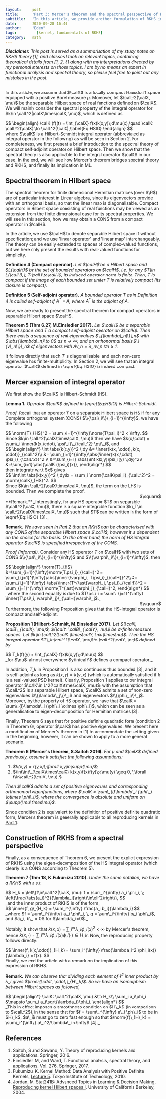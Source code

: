 ```yaml
---
layout:     post
title:      "Part 3: Mercer's theorem and the spectral perspective of RKHS"
subtitle:   "In this article, we provide another formulation of RKHS in terms of the spectrum of the Integral operator corresponding to a reproducing kernel, which is given by Mercer's Theorem and the property of compact self-adjoint operators on separable Hilbert space."
date:       2020-09-28 16:40
author:     "Eden"
tags: 		  [kernel, fundamentals of RKHS]
category:   math
---
```


_**Disclaimer.** This post is served as a summarisation of my study notes on RKHS theory [1], and classes I took on relevant topics, containing theoratical details from [1, 2, 3] along with my interpretations directed by my personal interests on those topics. I am by no means an expert in functional analysis and spectral theory, so please feel free to point out any mistakes in the post.
<br/><br/>_

In this article, we assume that $\calX$ is a locally compact Hausdorff space equipped with a positive Borel measure $\mu$. Moreover, let $\calL^2(\calX, \mu)$ be the separable Hilbert space of real functions defined on $\calX$. We will mainly consider the spectral property of the integral operator for $k\in \calL^2(\calX\times\calX, \mu)$, which is defined as
<div>
$$
\begin{align}
  \calK (f)(t) = \int_{\calX} f(x)k(x,y)\;d\mu(x),\quad \calK: \calL^2(\calX) \to \calL^2(\calX),\label{Eq:HSIO}
\end{align}
$$
</div>
where $\calK$ is a Hilbert-Schmidt integral operator (abbreviated as integral operator in the following) as will be seen in Section 2. For completeness, we first present a brief introduction to the spectral theory of compact self-adjoint operator on Hilbert space. Then we show that the spectral theory is also applicable to the integral operator $\calK$ in our case. In the end, we will see how Mercer's theorem bridges spectral theory and RKHS, and finally its implication in ML.

<h2 class="section-heading">Spectral theorem in Hilbert space</h2>

The spectral theorem for finite dimensional Hermitian matrices (over $\R$) are of particular interest in Linear algebra, since its eigenvectors provide with an orthogonal basis, so that the linear map is diagonalisable. Compact operators in Hilbert space consisting of real functions may be viewed as an extension from the finite dimensional case for its spectral properties. We will see in this section, how we may obtain a CONS from a compact operator in $\calH$.

In the article, we use $\calH$ to denote separable Hilbert space if without specification; and we use 'linear operator' and 'linear map' interchangeably. The theory can be easily extended to spaces of complex-valued functions, but we here only present the results with real-valued functions for simplicity.

**Definition 4 (Compact operator).** _Let $\calH$ be a Hilbert space and $L(\calH)$ be the set of bounded operators on $\calH$, i.e. for any $T\in L(\calH),\; T:\calH\to\calH$, its induced operator norm is finite. Then, $T$ is compact if the image of each bounded set under $T$ is relatively compact (its closure is compact)._

**Definition 5 (Self-adjoint operator).** _A bounded operator $T$ as in Definition 4 is called self-adjoint if $A^{\ast} = A$, where $A^{\ast}$ is the adjoint of $A$._

Now, we are ready to present the spectral theorem for compact operators in separable Hilbert space $\calH$.

**Theorem 5 (Thm 6.27, M.Einsiedler 2017).** _Let $\calH$ be a separable Hilbert space, and $T$ a compact self-adjoint operator on $\calH$. Then there exists a sequence of real eigenvalues $\\{\lambda\_n\\}\_n$ with $\abs{\lambda\_n}\to 0$ as $n\to\infty$; and an orthonormal basis $\\{v\_n\\}\_n$ of eigenvectors with $A v\_n = \lambda\_n v\_n\; \forall n\geq 1$._

It follows directly that such $T$ is diagonalisable, and each non-zero eigenvalue has finite-multiplicity. In Section 2, we will see that an integral operator $\calK$ defined in \eqref{Eq:HSIO} is indeed compact.

<h2 class="section-heading">Mercer expansion of integral operator</h2>
We first show the $\calK$ is Hilbert-Schmidt (HS).

**Lemma 1.** _Operator $\calK$ defined in \eqref{Eq:HSIO} is Hilbert-Schmidt._

_Proof._
Recall that an operator $T$ on a separable Hilbert space is HS if for any Complete orthogonal system (CONS) $\\{\psi\_i\\}\_{i=1}^{\infty}$, we have the following
<div>
$$
  \norm{T}_{HS}^2 = \sum_{i=1}^{\infty}\norm{T\psi_i}^2 < \infty.
$$
</div>
Since $k\in \calL^2(\calX\times\calX, \mu)$ then we have $k(x,\cdot) = \sum\_i \inner{k(x,\cdot), \psi\_i}\_{\calL^2} \psi\_i$, and
<div>
$$
  \begin{align*}
    \int \abs{k(x,y)}^2 \;dy
    &= \inner{k(x, \cdot), k(x, \cdot)}_{\calL^2}\\
    &= \sum_{i=1}^{\infty}\abs{\inner{k(x,\cdot), \psi_i}_{\calL^2}}^2 \\
    &=\sum_{i=1} \abs{\int k(x,y)\psi_i(y) \;dy}^2\\
    &=\sum_{i=1} \abs{\calK (\psi_i)(x)},
  \end{align*}
$$
</div>
then integrate w.r.t $x$ gives
<div>
$$
  \int\int \abs{k(x,y)}^2 \;dydx  = \sum_i \norm{\calK\psi_i}_{\calL^2}^2 = \norm{\calK}_{HS}^2.
$$
</div>
Since $k\in \calL^2(\calX\times\calX, \mu)$, the term on the LHS is bounded. Then we complete the proof.
<div style="text-align: right"> $\square$ </div>
**Remark.** _Interestingly, for any HS operator $T$ on separable $\calL^2(\calX, \mu)$, there is a square integrable function $k\_T\in \calL^2(\calX\times\calX, \mu)$ such that $T$ can be written in the form of \eqref{Eq:HSIO} [3]._

**Remark.** _We have seen in [Part 2](2020-09-24-hilbert-basis.md) that an RKHS can be characterised with any CONS of the separable Hilbert space $\calH$, however it is dependent on the choice for the basis. On the other hand, the norm of HS integral operator $\calK$ is specified irrespective of the CONS._

_Proof (informal)._
Consider any HS operator $T$ on $\calH$ with two sets of CONS $\\{\psi\_i\\}\_{i=1}^{\infty}$ and $\\{\varphi\_i\\}\_{i=1}^{\infty}$, then
<div>
$$
\begin{align*}
  \norm{T}_{HS}
  &=\sum_{i=1}^{\infty}\norm{T\psi_i}_{\calH}^2
  = \sum_{i,j=1}^{\infty}\abs{\inner{\varphi_i, T\psi_i}_{\calH}}^2\\
  &= \sum_{i,j=1}^{\infty}
  \abs{\inner{T^{\ast}\varphi_j, \psi_i}_{\calH}}^2
  = \sum_{j=1}^{\infty} \norm{T^{\ast}\varphi_j}_{\calH}^2,
\end{align*}
$$
</div>
_where the second equality is due to $T\psi\_i = \sum\_{j=1}^{\infty} \inner{T\psi\_i, \varphi\_j}\_{\calH}\varphi\_j$._
<div style="text-align: right"> $\square$ </div>
Furthermore, the following Proposition gives that the HS-integral operator is compact and self-adjoint.

**Proposition 1 (Hilbert-Schmidt, M.Einsiedler 2017).** _Let $(\calX, \calB\_{\calX}, \mu)$, $(\calY, \calB\_{\calY}, \nu)$ be $\sigma$-finite measure spaces. Let $k\in \calL^2(\calX \times\calY, \mu\times\nu)$. Then the HS integral operator $T\_k:\calL^2(\calX, \mu)\to \calL^2(\calY, \nu)$ defined by_
<div>
$$
  T_k(f)(y) = \int_{\calX} f(x)k(x,y)\;d\mu(x)
$$
</div>
_for $\nu$-almost everywhere $y\in\calY$ defines a compact operator._

In addition, $T\_k$ in Proposition 1 is also continuous thus bounded [3], and it is self-adjoint as long as $k(x,y) = k(y,x)$ (which is automatically satisfied if $k$ is a real-valued PSD kernel). Clearly, Proposition 1 applies to our integral operator $\calK\in L^2(\calX\times\calX, \mu)$; with the assumption that $\calL^2$ is a separable Hilbert space, $\calK$ admits a set of non-zero eigenvalues $\\{\lambda\_j\\}\_j$ and eigenvectors $\\{\phi\_j\\}\_j$. Moreover, by the property of HS operator, we have that $\calK = \sum\_{i}\lambda\_i (\phi\_i \otimes \phi\_i)$, which can be seen as a generalisation to eigen-decomposition for Hermitian matrices [3].

Finally, Theorem 6 says that for positive definite quadratic form (condition 2 in Theorem 6), operator $\calK$ has positive eigenvalues. We present here a modification of Mercer's theorem in [1] to accommodate the setting given in the beginning, however, it can be shown to apply to a more general scenario.

**Theorem 6 (Mercer's theorem, S.Saitoh 2016).** _For $\mu$ and $\calX$ defined previously, assume $k$ satisfies the following assumptions:_
1. _$k(x,y) = k(y,x)\;\forall x,y\in\supp{\mu}$;_
2. $\int\int\_{\calX\times\calX} k(x,y)f(x)f(y)\;d\mu(y) \geq 0, \;\forall f\in\calL^2(\calX, \mu).$

_Then $\calK$ admits a set of positive eigenvalues and corresponding orthonomorl eigenfunctions, where $\calK = \sum\_{i}\lambda\_i (\phi\_i \otimes \phi\_i)$, where the convergence is absolute and uniform on $\supp{\mu\times\mu}$._

Since condition 2 is equivalent to the definition of positive definite quadratic form, Mercer's theorem is generally applicable to all reproducing kernels in [Part 1](2020-09-22-construction-of-RKHS.md).

<h2 class="section-heading">Construction of RKHS from a spectral perspective</h2>

Finally, as a consequence of Theorem 6, we present the explicit expression of RKHS using the eigen-decomposition of the HS integral operator (which clearly is a CONS according to Theorem 5).

**Theorem 7 (Thm 18, K.Fukumizu 2010).** _Under the same notation, we have a RKHS with $k$ s.t._
<div>
$$
  H_k = \left\{f\in\calL^2(\calX, \mu):
  f = \sum_i^{\infty} a_i \phi_i, \;
  \left(\frac{\abs{a_i}^2}{\lambda_i}\right)\in\ell^2\right\},
$$
</div>
_and the inner product of RKHS is of the form_
<div>
$$
  \inner{f, g}_{H_k} = \sum_i^{\infty} \frac{a_i b_i}{\lambda_i}
$$
</div>
_where $f = \sum\_i^{\infty} a\_i \phi\_i, \, g = \sum\_i^{\infty} b\_i \phi\_i$, and $a\_i, b\_i = 0$ for $\lambda\_i=0$._

Notably, it show that $k(x,x) = \sum\_i^{\infty}\lambda\_i \phi\_i(x)^2<\infty$ by Mercer's theorem, hence $k(x,\cdot) = \sum\_i^{\infty} \lambda\_i \phi\_i(x)\phi\_i(\cdot) \in H\_k$. Now, the reproducing property follows directly:
<div>
$$
  \inner{f, k(x,\cdot)}_{H_k} = \sum_i^{\infty} \frac{\lambda_i^2 \phi_i(x)}{\lambda_i} = f(x).
$$
</div>
Finally, we end the article with a remark on the implication of this expression of RKHS.

**Remark.** _We can observe that dividing each element of $\ell^2$ inner product by $\lambda\_i$ gives $\inner{\cdot, \cdot}\_{H\_k}$. So we have an isomorphism between Hilbert spaces as followed,_
<div>
$$
  \begin{align*}
  \calK: \calL^2(\calX, \mu) &\to H_k\\
      \sum_i a_i\phi_i &\mapsto \sum_i a_i\sqrt{\lambda_i}\phi_i.
  \end{align*}
$$
</div>
_This in effect imposes a smoothness condition on $H\_k$ (in comparison to $\calL^2$), in the sense that for $f = \sum\_i^{\infty} a\_i \phi\_i$ to be in $H\_k$, $a\_i$ must go to zero fast enough so that $\norm{f}\_{H\_k} = \sum\_i^{\infty} a\_i^2/\lambda\_i <\infty$ [4]._

<h2 class="section-heading">References</h2>

1. Saitoh, S and Sawano, Y. Theory of reproducing kernels and applications. Springer, 2016.
2. Einsiedler, M, and Ward, T. Functional analysis, spectral theory, and applications. Vol. 276. Springer, 2017.
3. Fukumizu, K. Kernel Method: Data Analysis with Positive Definite Kernels, [Lecture 5](http://stat.sys.i.kyoto-u.ac.jp/titech/class/fukumizu/Kernel_theory_5.pdf). Tokyo Institute of Technology, 2010.
4. Jordan, M. Stat241B: Advanced Topics in Learning & Decision Making, [Reproducing kernel Hilbert spaces I](https://people.eecs.berkeley.edu/~jordan/courses/281B-spring04/lectures/rkhs.pdf). University of California Berkeley, 2004.
